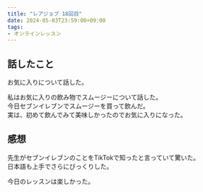 ```yaml
---
title: "レアジョブ 18回目"
date: 2024-05-03T23:59:00+09:00
tags:
- オンラインレッスン
---
```


## 話したこと

お気に入りについて話した。

私はお気に入りの飲み物でスムージーについて話した。  
今日セブンイレブンでスムージーを買って飲んだ。  
実は、初めて飲んでみて美味しかったのでお気に入りになった。


## 感想

先生がセブンイレブンのことをTikTokで知ったと言っていて驚いた。  
日本語も上手でさらにびっくりした。

今日のレッスンは楽しかった。
